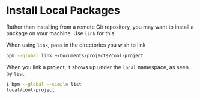 # Install Local Packages

Rather than installing from a remote Git repository, you may want to install a package on your machine. Use `link` for this

When using `link`, pass in the directories you wish to link

```sh
bpm --global link ~/Documents/projects/cool-project
```

When you link a project, it shows up under the `local` namespace, as seen by `list`

```sh
$ bpm --global --simple list
local/cool-project
```
